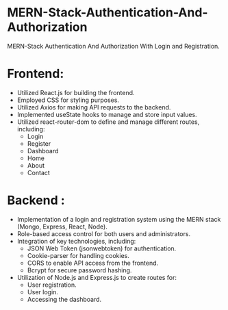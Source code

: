 # MERN-Stack-Authentication-And-Authorization
MERN-Stack Authentication And Authorization With Login and Registration.

# Frontend:
- Utilized React.js for building the frontend.
- Employed CSS for styling purposes.
- Utilized Axios for making API requests to the backend.
- Implemented useState hooks to manage and store input values.
- Utilized react-router-dom to define and manage different routes, including:
  - Login
  - Register
  - Dashboard
  - Home
  - About
  - Contact
    
# Backend :
- Implementation of a login and registration system using the MERN stack (Mongo, Express, React, Node).
- Role-based access control for both users and administrators.
- Integration of key technologies, including:
  - JSON Web Token (jsonwebtoken) for authentication.
  - Cookie-parser for handling cookies.
  - CORS to enable API access from the frontend.
  - Bcrypt for secure password hashing.
- Utilization of Node.js and Express.js to create routes for:
  - User registration.
  - User login.
  - Accessing the dashboard.


  


